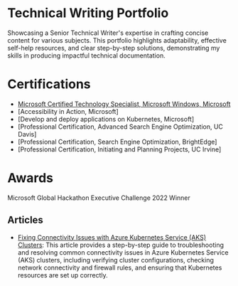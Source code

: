 # Technical Writing Portfolio
Showcasing a Senior Technical Writer's expertise in crafting concise content for various subjects. This portfolio highlights adaptability, effective self-help resources, and clear step-by-step solutions, demonstrating my skills in producing impactful technical documentation.


# Certifications
- [Microsoft Certified Technology Specialist, Microsoft Windows, Microsoft](https://learn.microsoft.com/en-us/users/courtneywhite-1083/certifications/certification-details/certification.nouid.1519.md)
- [Accessibility in Action, Microsoft]
- [Develop and deploy applications on Kubernetes, Microsoft]
- [Professional Certification, Advanced Search Engine Optimization, UC Davis]
- [Professional Certification, Search Engine Optimization, BrightEdge]
- [Professional Certification, Initiating and Planning Projects, UC Irvine]

# Awards
Microsoft Global Hackathon Executive Challenge 2022 Winner


## Articles

- [Fixing Connectivity Issues with Azure Kubernetes Service (AKS) Clusters](https://github.com/CourtneyWhy/technical-writing-portfolio/blob/main/aks-cluster-connectivity-issues.md): This article provides a step-by-step guide to troubleshooting and resolving common connectivity issues in Azure Kubernetes Service (AKS) clusters, including verifying cluster configurations, checking network connectivity and firewall rules, and ensuring that Kubernetes resources are set up correctly.
